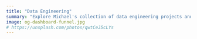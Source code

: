 ```yaml
---
title: "Data Engineering"
summary: "Explore Michael's collection of data engineering projects and prototypes."
image: og-dashboard-funnel.jpg
# https://unsplash.com/photos/qwtCeJ5cLYs
---
```



